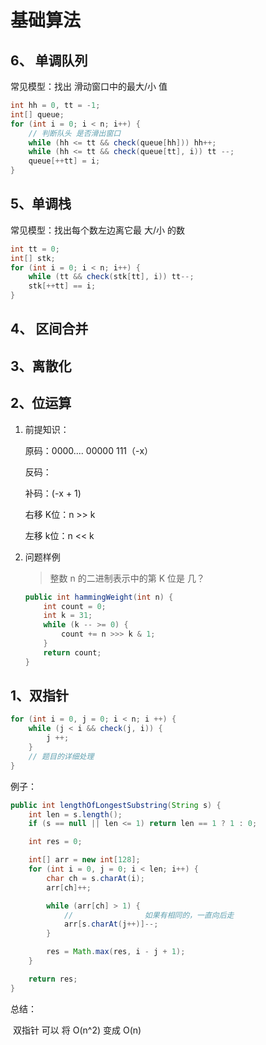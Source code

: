 # 基础算法

## 6、 单调队列

常见模型：找出 滑动窗口中的最大/小 值

```java
int hh = 0, tt = -1;
int[] queue;
for (int i = 0; i < n; i++) {
    // 判断队头 是否滑出窗口
    while (hh <= tt && check(queue[hh])) hh++;
    while (hh <= tt && check(queue[tt], i)) tt --;
    queue[++tt] = i;
}
```



## 5、单调栈

常见模型：找出每个数左边离它最 大/小 的数

```java
int tt = 0;
int[] stk;
for (int i = 0; i < n; i++) {
    while (tt && check(stk[tt], i)) tt--;
    stk[++tt] == i;
}
```



## 4、 区间合并



## 3、离散化



## 2、位运算

1. 前提知识：

   原码：0000.... 00000 111（-x）

   反码：

   补码：(-x + 1)

   右移 K位：n >> k 

   左移 k位：n << k

2. 问题样例

   > 整数 n 的二进制表示中的第 K 位是 几？

   ```java
   public int hammingWeight(int n) {
       int count = 0;
       int k = 31;
       while (k -- >= 0) {
           count += n >>> k & 1;
       }
       return count;
   }
   ```



## 1、双指针

```java
for (int i = 0, j = 0; i < n; i ++) {
	while (j < i && check(j, i)) {
        j ++;
    }
    // 题目的详细处理
}
```

例子：

```java
public int lengthOfLongestSubstring(String s) {
    int len = s.length();
    if (s == null || len <= 1) return len == 1 ? 1 : 0;

    int res = 0;

    int[] arr = new int[128];
    for (int i = 0, j = 0; i < len; i++) {
        char ch = s.charAt(i);
        arr[ch]++;

        while (arr[ch] > 1) {
            //                如果有相同的，一直向后走
            arr[s.charAt(j++)]--;
        }

        res = Math.max(res, i - j + 1);
    }

    return res;
}
```

总结：

​	双指针 可以 将 O(n^2) 变成 O(n)

## 





​	


